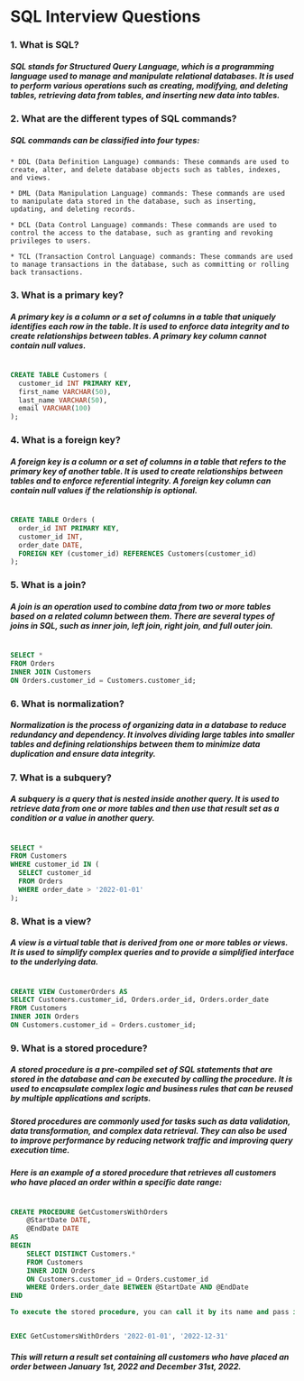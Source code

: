 # SQL Interview Questions

### 1. What is SQL?

##### SQL stands for Structured Query Language, which is a programming language used to manage and manipulate relational databases. It is used to perform various operations such as creating, modifying, and deleting tables, retrieving data from tables, and inserting new data into tables.

### 2. What are the different types of SQL commands?

##### SQL commands can be classified into four types:

    * DDL (Data Definition Language) commands: These commands are used to create, alter, and delete database objects such as tables, indexes, and views.

    * DML (Data Manipulation Language) commands: These commands are used to manipulate data stored in the database, such as inserting, updating, and deleting records.

    * DCL (Data Control Language) commands: These commands are used to control the access to the database, such as granting and revoking privileges to users.

    * TCL (Transaction Control Language) commands: These commands are used to manage transactions in the database, such as committing or rolling back transactions.

### 3. What is a primary key?

##### A primary key is a column or a set of columns in a table that uniquely identifies each row in the table. It is used to enforce data integrity and to create relationships between tables. A primary key column cannot contain null values.

```sql

CREATE TABLE Customers (
  customer_id INT PRIMARY KEY,
  first_name VARCHAR(50),
  last_name VARCHAR(50),
  email VARCHAR(100)
);
```

### 4. What is a foreign key?

##### A foreign key is a column or a set of columns in a table that refers to the primary key of another table. It is used to create relationships between tables and to enforce referential integrity. A foreign key column can contain null values if the relationship is optional.

``` sql

CREATE TABLE Orders (
  order_id INT PRIMARY KEY,
  customer_id INT,
  order_date DATE,
  FOREIGN KEY (customer_id) REFERENCES Customers(customer_id)
);
```

### 5. What is a join?

##### A join is an operation used to combine data from two or more tables based on a related column between them. There are several types of joins in SQL, such as inner join, left join, right join, and full outer join.

```sql

SELECT *
FROM Orders
INNER JOIN Customers
ON Orders.customer_id = Customers.customer_id;
```

### 6. What is normalization?

##### Normalization is the process of organizing data in a database to reduce redundancy and dependency. It involves dividing large tables into smaller tables and defining relationships between them to minimize data duplication and ensure data integrity.

### 7. What is a subquery?

##### A subquery is a query that is nested inside another query. It is used to retrieve data from one or more tables and then use that result set as a condition or a value in another query.

```sql

SELECT *
FROM Customers
WHERE customer_id IN (
  SELECT customer_id
  FROM Orders
  WHERE order_date > '2022-01-01'
);
```

### 8. What is a view?

##### A view is a virtual table that is derived from one or more tables or views. It is used to simplify complex queries and to provide a simplified interface to the underlying data.

```sql

CREATE VIEW CustomerOrders AS
SELECT Customers.customer_id, Orders.order_id, Orders.order_date
FROM Customers
INNER JOIN Orders
ON Customers.customer_id = Orders.customer_id;
```

### 9. What is a stored procedure?

##### A stored procedure is a pre-compiled set of SQL statements that are stored in the database and can be executed by calling the procedure. It is used to encapsulate complex logic and business rules that can be reused by multiple applications and scripts.

##### Stored procedures are commonly used for tasks such as data validation, data transformation, and complex data retrieval. They can also be used to improve performance by reducing network traffic and improving query execution time.

##### Here is an example of a stored procedure that retrieves all customers who have placed an order within a specific date range:

```sql

CREATE PROCEDURE GetCustomersWithOrders
    @StartDate DATE,
    @EndDate DATE
AS
BEGIN
    SELECT DISTINCT Customers.*
    FROM Customers
    INNER JOIN Orders
    ON Customers.customer_id = Orders.customer_id
    WHERE Orders.order_date BETWEEN @StartDate AND @EndDate
END

To execute the stored procedure, you can call it by its name and pass in the required parameters:
```
```sql

EXEC GetCustomersWithOrders '2022-01-01', '2022-12-31'
```
##### This will return a result set containing all customers who have placed an order between January 1st, 2022 and December 31st, 2022.
